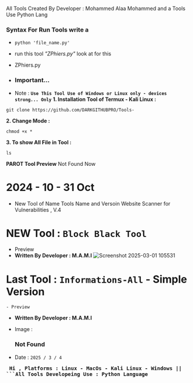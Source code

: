  All Tools Created By Developer : Mohammed Alaa Mohammed and a Tools Use Python Lang

### Syntax For Run Tools write a

- ```python 'file_name.py'```

* run this tool *"ZPhiers.py"* look at for this
- ZPhiers.py
- ### Important...
  
-  Note : **```Use This Tool Use of Windows or Linux only - devices strong... Only```**
**1. Installation Tool of Termux  - Kali Linux :**
```
git clone https://github.com/DARKGITHUBPRO/Tools-
```
**2. Change Mode :**
```
chmod +x *
```
**3. To show All File in Tool :**
```
ls
```
 __PAROT Tool Preview__
 Not Found Now 

# 2024 - 10 - 31 Oct

- New Tool of Name Tools Name and Versoin Website Scanner for Vulnerabilities , V.4
# NEW Tool :  ```Block Black Tool```
- Preview 
- **Written By Developer : M.A.M.I**
![Screenshot 2025-03-01 105531](https://github.com/user-attachments/assets/657c155f-911e-4aba-9cb2-f2e95dfe170e)


# Last Tool : ```Informations-All``` - Simple Version
```shell
- Preview
```
- **Written By Developer : M.A.M.I**
- Image :<h3>Not Found </h3>

- Date : ```2025 / 3 / 4```

<b><pre> Hi , Platforms : Linux - MacOs - Kali Linux - Windows || ```All Tools Developeing Use : Python Language</pre></b>
